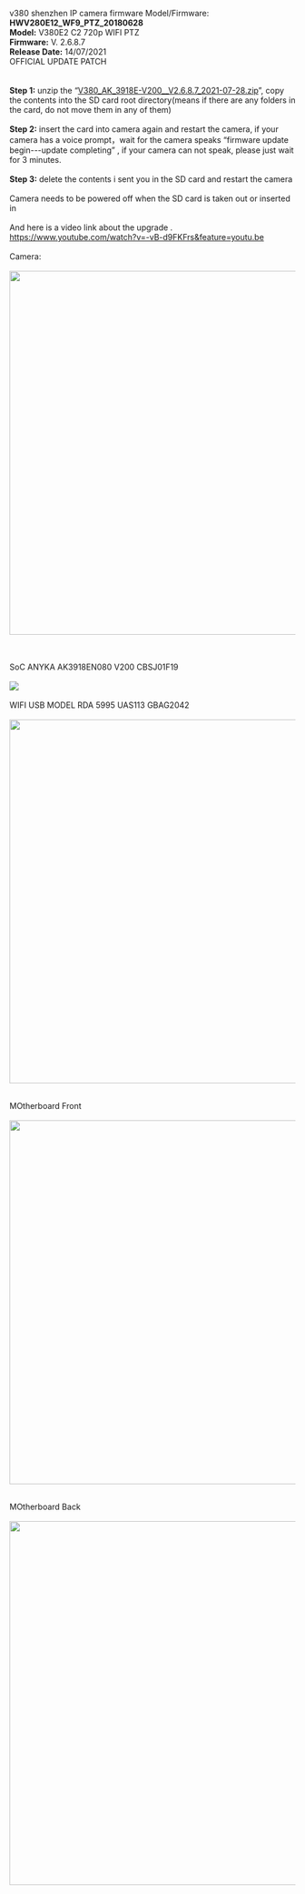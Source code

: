 v380 shenzhen IP camera firmware Model/Firmware: <b>HWV280E12_WF9_PTZ_20180628</b><br>
<b>Model:</b> V380E2 C2 720p WIFI PTZ<br>
<b>Firmware:</b> V. 2.6.8.7<br>
<b>Release Date:</b> 14/07/2021<br>
OFFICIAL UPDATE PATCH<br>
<br>
<br>
<b>Step 1:</b> unzip the “<a href="https://github.com/drtanzil/V380-Firmware/blob/main/V380_AK_3918E-V200__V2.6.8.7_2021-07-28.zip">V380_AK_3918E-V200__V2.6.8.7_2021-07-28.zip</a>”, copy the contents into the SD card root directory(means if there are any folders in the card, do not move them in any of them)<br>
<br>
<b>Step 2:</b> insert the card into camera again and restart the camera, if your camera has a voice prompt，wait for the camera speaks “firmware update begin---update completing” , if your camera can not speak, please just wait for 3 minutes.<br>
<br>
<b>Step 3:</b> delete the contents i sent you in the SD card and restart the camera<br>
<br>
Camera needs to be powered off when the SD card is taken out or inserted in<br>
<br>
And here is a video link about the upgrade . https://www.youtube.com/watch?v=-vB-d9FKFrs&feature=youtu.be<br>
<br>
Camera:
<br>
<br>
<img src="https://github.com/drtanzil/V380-Firmware/blob/main/camera.jpg" width="640">

<br>
<br>
SoC ANYKA AK3918EN080 V200 CBSJ01F19
<br>
<br>
<img src="https://github.com/drtanzil/V380-Firmware/blob/main/SoC%20ANYKA%203918.png">
<br>
<br>
WIFI USB MODEL RDA 5995 UAS113 GBAG2042
<br>
<br>
<img src="https://github.com/drtanzil/V380-Firmware/blob/main/WF9%20WIFI%20USB%20RDA%205995%20UAS113.jpg" width="640">
<br>
<br>


MOtherboard Front
<br>
<br>
<img src="https://github.com/drtanzil/V380-Firmware/blob/main/Motherboard%20Front.jpg" width="640">
<br>
<br>

MOtherboard Back
<br>
<br>
<img src="https://github.com/drtanzil/V380-Firmware/blob/main/Motherboard%20Back.jpg" width="640">
<br>
<br>
